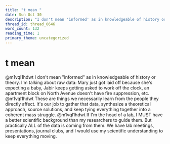 ```yaml
---
title: "t mean "
date: Sun Oct 30
description: "I don't mean 'informed' as in knowledgeable of history or theory."
thread_id: thread_0646
word_count: 132
reading_time: 1
primary_theme: uncategorized
---
```


# t mean 

@m1vql1hdwt I don't mean "informed" as in knowledgeable of history or theory. I'm talking about raw data: Mary just got laid off because she's expecting a baby, Jabir keeps getting asked to work off the clock, an apartment block on North Avenue doesn't have fire suppression, etc. @m1vql1hdwt These are things we necessarily learn from the people they directly affect. It's our job to gather that data, synthesize a theoretical approach, source solutions, and keep tying everything together into a coherent mass struggle. @m1vql1hdwt If I'm the head of a lab, I MUST have a better scientific background than my researchers to guide them. But practically ALL of the data is coming from them. We have lab meetings, presentations, journal clubs, and I would use my scientific understanding to keep everything moving.